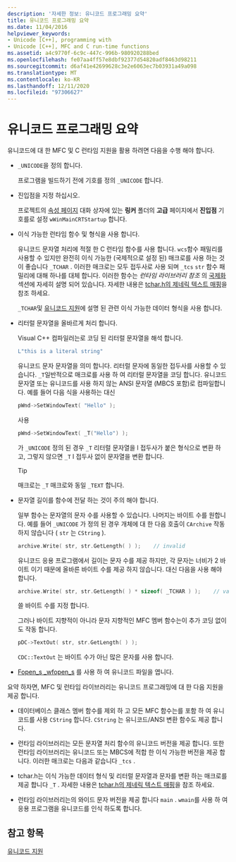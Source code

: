 ```yaml
---
description: '자세한 정보: 유니코드 프로그래밍 요약'
title: 유니코드 프로그래밍 요약
ms.date: 11/04/2016
helpviewer_keywords:
- Unicode [C++], programming with
- Unicode [C++], MFC and C run-time functions
ms.assetid: a4c9770f-6c9c-447c-996b-980920288bed
ms.openlocfilehash: fe07aa4ff57e8dbf92377d54820adf8463d98211
ms.sourcegitcommit: d6af41e42699628c3e2e6063ec7b03931a49a098
ms.translationtype: MT
ms.contentlocale: ko-KR
ms.lasthandoff: 12/11/2020
ms.locfileid: "97306627"
---
```

# <a name="unicode-programming-summary"></a>유니코드 프로그래밍 요약

유니코드에 대 한 MFC 및 C 런타임 지원을 활용 하려면 다음을 수행 해야 합니다.

- `_UNICODE`을 정의 합니다.

   프로그램을 빌드하기 전에 기호를 정의 `_UNICODE` 합니다.

- 진입점을 지정 하십시오.

   프로젝트의 [속성 페이지](../build/reference/property-pages-visual-cpp.md) 대화 상자에 있는 **링커** 폴더의 **고급** 페이지에서 **진입점** 기호를로 설정 `wWinMainCRTStartup` 합니다.

- 이식 가능한 런타임 함수 및 형식을 사용 합니다.

   유니코드 문자열 처리에 적절 한 C 런타임 함수를 사용 합니다. `wcs`함수 패밀리를 사용할 수 있지만 완전히 이식 가능한 (국제적으로 설정 된) 매크로를 사용 하는 것이 좋습니다 `_TCHAR` . 이러한 매크로는 모두 접두사로 사용 되며 `_tcs` `str` 함수 패밀리에 대해 하나를 대체 합니다. 이러한 함수는 *런타임 라이브러리 참조* 의 [국제화](../c-runtime-library/internationalization.md) 섹션에 자세히 설명 되어 있습니다. 자세한 내용은 [tchar.h의 제네릭 텍스트 매핑](../text/generic-text-mappings-in-tchar-h.md)을 참조 하세요.

   `_TCHAR`및 [유니코드 지원](../text/support-for-unicode.md)에 설명 된 관련 이식 가능한 데이터 형식을 사용 합니다.

- 리터럴 문자열을 올바르게 처리 합니다.

   Visual C++ 컴파일러는로 코딩 된 리터럴 문자열을 해석 합니다.

    ```cpp
    L"this is a literal string"
    ```

   유니코드 문자 문자열을 의미 합니다. 리터럴 문자에 동일한 접두사를 사용할 수 있습니다. `_T`일반적으로 매크로를 사용 하 여 리터럴 문자열을 코딩 합니다. 유니코드 문자열 또는 유니코드를 사용 하지 않는 ANSI 문자열 (MBCS 포함)로 컴파일합니다. 예를 들어 다음 식을 사용하는 대신

    ```cpp
    pWnd->SetWindowText( "Hello" );
    ```

   사용

    ```cpp
    pWnd->SetWindowText( _T("Hello") );
    ```

   가 `_UNICODE` 정의 된 경우 `_T` 리터럴 문자열을 l 접두사가 붙은 형식으로 변환 하 고, 그렇지 않으면 `_T` l 접두사 없이 문자열을 변환 합니다.

    > [!TIP]
    >  매크로는 `_T` 매크로와 동일 `_TEXT` 합니다.

- 문자열 길이를 함수에 전달 하는 것이 주의 해야 합니다.

   일부 함수는 문자열의 문자 수를 사용할 수 있습니다. 나머지는 바이트 수를 원합니다. 예를 들어 `_UNICODE` 가 정의 된 경우 개체에 대 한 다음 호출이 `CArchive` 작동 하지 않습니다 ( `str` 는 `CString` ).

    ```cpp
    archive.Write( str, str.GetLength( ) );    // invalid
    ```

   유니코드 응용 프로그램에서 길이는 문자 수를 제공 하지만, 각 문자는 너비가 2 바이트 이기 때문에 올바른 바이트 수를 제공 하지 않습니다. 대신 다음을 사용 해야 합니다.

    ```cpp
    archive.Write( str, str.GetLength( ) * sizeof( _TCHAR ) );    // valid
    ```

   쓸 바이트 수를 지정 합니다.

   그러나 바이트 지향적이 아니라 문자 지향적인 MFC 멤버 함수는이 추가 코딩 없이도 작동 합니다.

    ```cpp
    pDC->TextOut( str, str.GetLength( ) );
    ```

   `CDC::TextOut` 는 바이트 수가 아닌 많은 문자를 사용 합니다.

- [Fopen_s _wfopen_s](../c-runtime-library/reference/fopen-s-wfopen-s.md) 를 사용 하 여 유니코드 파일을 엽니다.

요약 하자면, MFC 및 런타임 라이브러리는 유니코드 프로그래밍에 대 한 다음 지원을 제공 합니다.

- 데이터베이스 클래스 멤버 함수를 제외 하 고 모든 MFC 함수는를 포함 하 여 유니코드를 사용 `CString` 합니다. `CString` 는 유니코드/ANSI 변환 함수도 제공 합니다.

- 런타임 라이브러리는 모든 문자열 처리 함수의 유니코드 버전을 제공 합니다. 또한 런타임 라이브러리는 유니코드 또는 MBCS에 적합 한 이식 가능한 버전을 제공 합니다. 이러한 매크로는 다음과 같습니다 `_tcs` .

- tchar.h는 이식 가능한 데이터 형식 및 리터럴 문자열과 문자를 변환 하는 매크로를 제공 합니다 `_T` . 자세한 내용은 [tchar.h의 제네릭 텍스트 매핑](../text/generic-text-mappings-in-tchar-h.md)을 참조 하세요.

- 런타임 라이브러리는의 와이드 문자 버전을 제공 합니다 `main` . `wmain`를 사용 하 여 응용 프로그램을 유니코드를 인식 하도록 합니다.

## <a name="see-also"></a>참고 항목

[유니코드 지원](../text/support-for-unicode.md)
